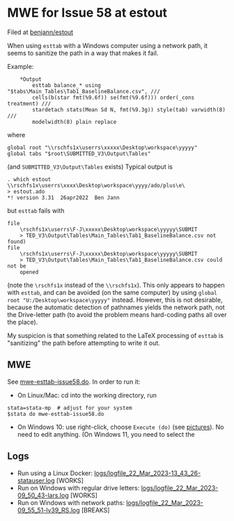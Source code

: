# MWE for Issue 58 at estout

Filed at [benjann/estout](https://github.com/benjann/estout/issues/58)

When using `esttab` with a Windows computer using a network path, it seems to sanitize the path in a way that makes it fail.

Example:

```
	*Output 
		esttab balance_* using "$tabs\Main_Tables\Tab1_BaselineBalance.csv", ///
		cells(b(star fmt(%9.6f)) se(fmt(%9.6f))) order(_cons treatment) ///
		stardetach stats(Mean Sd N, fmt(%9.3g)) style(tab) varwidth(8) ///
		modelwidth(8) plain replace
```
where
```
global root "\\rschfs1x\userrs\xxxxx\Desktop\workspace\yyyyy"
global tabs "$root\SUBMITTED_V3\Output\Tables"
```
(and  `SUBMITTED_V3\Output\Tables` exists)
Typical output is
```
. which estout
\\rschfs1x\userrs\xxxx\Desktop\workspace\yyyy/ado/plus\e\
> estout.ado
*! version 3.31  26apr2022  Ben Jann
```
but `esttab` fails with
```
file
    \rschfs1x\userrs\F-J\xxxxx\Desktop\workspace\yyyyy\SUBMIT
    > TED_V3\Output\Tables\Main_Tables\Tab1_BaselineBalance.csv not found)
file
    \rschfs1x\userrs\F-J\xxxxx\Desktop\workspace\yyyyy\SUBMIT
    > TED_V3\Output\Tables\Main_Tables\Tab1_BaselineBalance.csv could not be
    opened
```
(note the `\rschfs1x` instead of the `\\rschfs1x`). This only appears to happen with `esttab`, and can be avoided (on the same computer) by using `global root "U:/Desktop\workspace\yyyyy"` instead. However, this is not desirable, because the automatic detection of pathnames yields the network path, not the Drive-letter path (to avoid the problem means hard-coding paths all over the place).

My suspicion is that something related to the LaTeX processing of `esttab` is "sanitizing" the path before attempting to write it out.

## MWE

See [mwe-esttab-issue58.do](mwe-esttab-issue58.do). In order to run it:

- On Linux/Mac: cd into the working directory, run 

```
stata=stata-mp  # adjust for your system
$stata do mwe-esttab-issue58.do
``` 

- On Windows 10: use right-click, choose `Execute (do)` (see [pictures](https://labordynamicsinstitute.github.io/ldilab-manual/96-02-running-stata-code.html#step-6-run-the-code)). No need to edit anything. (On Windows 11, you need to select the 

## Logs

- Run using a Linux Docker: [logs/logfile_22_Mar_2023-13_43_26-statauser.log](logs/logfile_22_Mar_2023-13_43_26-statauser.log) [WORKS]
- Run on Windows with regular drive letters: [logs/logfile_22_Mar_2023-09_50_43-lars.log](logs/logfile_22_Mar_2023-09_50_43-lars) [WORKS]
- Run on Windows with network paths: [logs/logfile_22_Mar_2023-09_55_51-lv39_RS.log](logs/logfile_22_Mar_2023-09_55_51-lv39_RS.log) [BREAKS]


